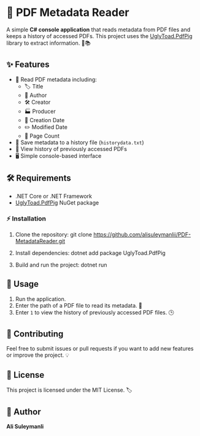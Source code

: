 # 📄 PDF Metadata Reader

A simple **C# console application** that reads metadata from PDF files and keeps a history of accessed PDFs. This project uses the [UglyToad.PdfPig](https://github.com/UglyToad/PdfPig) library to extract information. 🐛📚

## ✨ Features

- 📝 Read PDF metadata including:
  - 🏷️ Title
  - 👤 Author
  - 🛠️ Creator
  - 🏭 Producer
  - 📅 Creation Date
  - ✏️ Modified Date
  - 📄 Page Count
- 💾 Save metadata to a history file (`historydata.txt`)
- 📜 View history of previously accessed PDFs
- 🖥️ Simple console-based interface

## 🛠️ Requirements

- .NET Core or .NET Framework
- [UglyToad.PdfPig](https://www.nuget.org/packages/UglyToad.PdfPig/) NuGet package

### ⚡ Installation

1. Clone the repository:
git clone https://github.com/alisuleymanlii/PDF-MetadataReader.git

2. Install dependencies: dotnet add package UglyToad.PdfPig

3. Build and run the project: dotnet run

## 🚀 Usage

1. Run the application.
2. Enter the path of a PDF file to read its metadata. 📂
3. Enter `1` to view the history of previously accessed PDF files. 🕒

## 🤝 Contributing

Feel free to submit issues or pull requests if you want to add new features or improve the project. 💡

## 📄 License

This project is licensed under the MIT License. 🏷️

## 👤 Author

**Ali Suleymanli**

